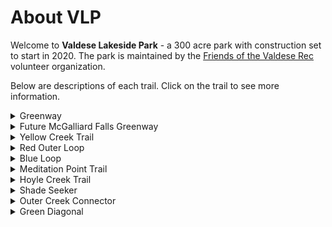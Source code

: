 # About VLP

Welcome to **Valdese Lakeside Park** - a 300 acre park with construction set
to start in 2020. The park is maintained by the
<a href="http://friendsofthevaldeserec.org/" target="_blank">Friends of the Valdese Rec</a>
volunteer organization.

Below are descriptions of each trail. Click on the trail to see more information.

<details>
<summary>Greenway</summary>

- Easy Trail
- 1.3 Miles

The most prominent trail in the park, running adjacent to the lake and its tributary
throughout. Featured sights include:

- 0.1 Miles in: Place to launch kayaks and see water views of Table Rock.
- 0.2 Miles in: 4 Picnic Tables along a hillside with the bottom one having a
  water view.
- 0.5 Miles in: A shallow stepdown into the water called The Fox Den. Across
  the water there are often birds such as the Great Blue Heron.
- 1.3 Miles in: The future bridge to McGalliard Falls Park.

</details>

<details>
<summary>Future McGalliard Falls Greenway</summary>

- Easy Trail
- 0.6 Miles
- Grass can be tall at times.

**Not recommended** until a future bridge project comes to fruition.
</details>

<details>
<summary>Yellow Creek Trail</summary>

- Easy Trail
- 0.35 Miles

The creek runs to the left side for the majority of the trail.
A third of the way in, a good photo opportunity can be found
on the left side, with access to the creek and an unusual tree
overhang.
</details>

<details>
<summary>Red Outer Loop</summary>

- Intermediate (includes significant elevation changes)
- 1.6 Miles

The beginning and end of the trail can be a little steep.
There are many elevation changes throughout the
trail.
</details>

<details>
<summary>Blue Loop</summary>

- Very Steep
- 0.5 Miles (including all segments)

The trail takes you next to the water and down to Meditation Point.
The Meditation Point Trail is strongly recommended for casual walkers.
</details>

<details>
<summary>Meditation Point Trail</summary>

- Very Easy
- 0.1 Miles
- No bikes

4 feet wide, freshly built, and level.
Has great water views and a rock halfway along the trail that you can go down
and sit on and fish or take photos.

This is a heavily trafficked trail and could cause incidents with bikes.
</details>

<details>
<summary>Hoyle Creek Trail</summary>

- Easy-Intermediate Trail
- 1.35 Miles

This trail runs from the start of red to the start of the Lake
Rhodhiss Drive (the access road leading into the park).

Throughout the trail there are many places to see the
creek and a picnic area with a table and chairs.
Halfway through the trail there is a beaver dam but rainfalls
do wash it away frequently. The last part of the trail walks
very close to the creek and there are some ups and downs and turns.
At the very end you reach Lovelady Rd, where you cross the
bridge to get back to Lake Rhodhiss Drive.
</details>

<details>
<summary>Shade Seeker</summary>

- Intermediate Trail
- 0.26 Miles
- Connects from Hoyle Creek back to Red.

A wooded trail along the side of the power lines that stays in the shade.
Throughout the trail there you gain/lose 150 feet in elevation making the
climb the most difficult part of the trail.
</details>

<details>
<summary>Outer Creek Connector</summary>

- Strenuous Trail
- 0.5 Miles

A difficult trail starting along Hoyle Creek and going up to Red.
There is a small creek crossing with wooden planks allowing you to cross it.
Towards the end of the trail there is a steep hill that will be difficult for some.
</details>

<details>
<summary>Green Diagonal</summary>

- Easy Trail
- 0.15 Miles
- Open, wide, and level

Starting at the beginning of the park by taking a left into the grass
clearing it connects to Red. This trail will avoid some of the
**road rocks** found on the Red trail.
</details>
